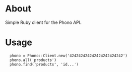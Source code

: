 # About

Simple Ruby client for the Phono API.

# Usage

      phono = Phono::Client.new('424242424242424242424242')
      phono.all('products')
      phono.find('products', 'id...')
